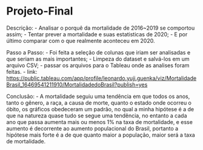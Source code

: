 # Projeto-Final
 
Descrição:
    - Analisar o porquê da mortalidade de 2016~2019 se comportou assim;
    - Tentar prever a mortalidade e suas estatisticas de 2020;
    - E por último comparar com o que realmente aconteceu em 2020.

Passo a Passo:
    - Foi feita a seleção de colunas que iriam ser analisadas e que seriam as mais importantes;
    - Limpeza do dataset e salvá-los em um arquivo CSV;
    - passar os arquivos para o Tableau onde as analises foram feitas.
    - link: https://public.tableau.com/app/profile/leonardo.yuji.guenka/viz/MortalidadeBrasil_16469541211910/MortalidadedoBrasil?publish=yes

Conclusão:
    - A mortalidade seguiu uma tendência em que todos os anos, tanto o gênero, a raça, a causa de morte, quanto o estado onde ocorreu o óbito, os gráficos obedeceram um padrão, no qual a minha hipótese é a de que na natureza quase tudo se segue uma tendência, no entanto a cada ano que passa aumenta mais ou menos 1% na taxa de mortalidade, e esse aumento é decorrente ao aumento populacional do Brasil, portanto a hipótese mais forte é a de que quanto maior a população, maior será a taxa de mortalidade.

